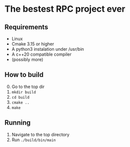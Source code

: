 # The bestest RPC project ever

## Requirements
* Linux
* Cmake 3.15 or higher
* A python3 instalation under /usr/bin
* A c++20 compatible compiler
* (possibly more)

## How to build
0. Go to the top dir
1. `mkdir build`
2. `cd build`
3. `cmake .. `
4. `make ` 

## Running
1. Navigate to the top directory 
2. Run `./build/bin/main` 

